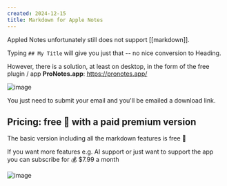 ```yaml
---
created: 2024-12-15
title: Markdown for Apple Notes
---
```


Appled Notes unfortunately still does not support [[markdown]].

Typing `## My Title` will give you just that -- no nice conversion to Heading.

However, there is a solution, at least on desktop, in the form of the free plugin / app **ProNotes.app**: https://pronotes.app/

![image](https://github.com/user-attachments/assets/74be60c9-4327-42c6-9803-47efbdf4ab12)

You just need to submit your email and you'll be emailed a download link.

## Pricing: free 🎉 with a paid premium version

The basic version including all the markdown features is free 🎉

If you want more features e.g. AI support or just want to support the app you can subscribe for 💰 $7.99 a month

![image](https://github.com/user-attachments/assets/0b5c4e4d-67ca-4c87-a4a8-5ba9bc7269e8)
